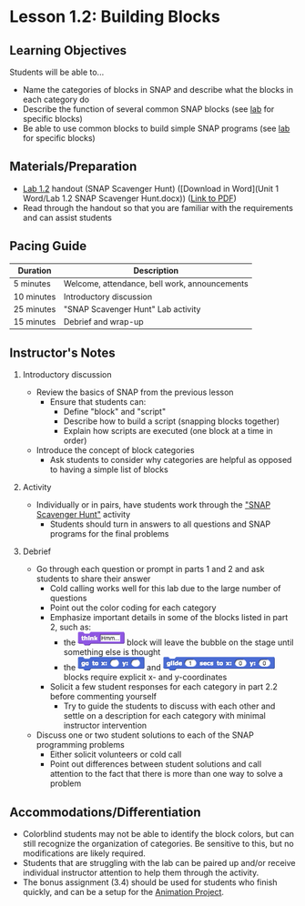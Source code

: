 <!--- REVISED -->
# Lesson 1.2: Building Blocks

## Learning Objectives

Students will be able to...

-   Name the categories of blocks in SNAP and describe what the blocks in each category do
-   Describe the function of several common SNAP blocks (see [lab](lab_12.md) for specific blocks)
-   Be able to use common blocks to build simple SNAP programs (see [lab](lab_12.md) for specific blocks)

## Materials/Preparation

-   [Lab 1.2](lab_12.md) handout (SNAP Scavenger Hunt) ([Download in Word](Unit 1 Word/Lab 1.2 SNAP Scavenger Hunt.docx)) ([Link to PDF](https://teals-introcs.gitbooks.io/introduction-to-computer-science-principles/content/Unit%201%20PDF/Lab%201.2%20SNAP%20Scavenger%20Hunt.pdf))
-   Read through the handout so that you are familiar with the requirements and can assist students

## Pacing Guide

| Duration   | Description                                   |
| ---------- | --------------------------------------------- |
| 5 minutes  | Welcome, attendance, bell work, announcements |
| 10 minutes | Introductory discussion                       |
| 25 minutes | "SNAP Scavenger Hunt" Lab activity            |
| 15 minutes | Debrief and wrap-up                           |

## Instructor's Notes

1.  Introductory discussion

    -   Review the basics of SNAP from the previous lesson
        -   Ensure that students can:
            -   Define "block" and "script" 
            -   Describe how to build a script (snapping blocks together)
            -   Explain how scripts are executed (one block at a time in order)
    -   Introduce the concept of block categories
        -   Ask students to consider why categories are helpful as opposed to having a simple list of blocks

2.  Activity

    -   Individually or in pairs, have students work through the ["SNAP Scavenger Hunt"](lab_12.md) activity
        -   Students should turn in answers to all questions and SNAP programs for the final problems

3.  Debrief
    -   Go through each question or prompt in parts 1 and 2 and ask students to share their answer
        -   Cold calling works well for this lab due to the large number of questions
        -   Point out the color coding for each category
        -   Emphasize important details in some of the blocks listed in part 2, such as:
            -   the ![](think.png) block will leave the bubble on the stage until something else is thought
            -   the ![](gotox-y.png) and ![](glide.png) blocks require explicit x- and y-coordinates
        -   Solicit a few student responses for each category in part 2.2 before commenting yourself
            -   Try to guide the students to discuss with each other and settle on a description for each category with minimal instructor intervention
    -   Discuss one or two student solutions to each of the SNAP programming problems
        -   Either solicit volunteers or cold call
        -   Point out differences between student solutions and call attention to the fact that there is more than one way to solve a problem

## Accommodations/Differentiation

-   Colorblind students may not be able to identify the block colors, but can still recognize the organization of categories. Be sensitive to this, but no modifications are likely required.
-   Students that are struggling with the lab can be paired up and/or receive individual instructor attention to help them through the activity.
-   The bonus assignment (3.4) should be used for students who finish quickly, and can be a setup for the [Animation Project](project_1.md).
